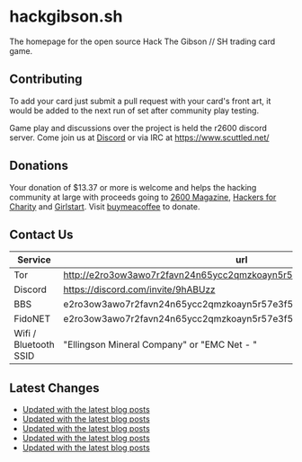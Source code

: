 # hackgibson.sh
The homepage for the open source Hack The Gibson // SH trading card game.


## Contributing

To add your card just submit a pull request with your card's front art, it would be added to the next run of set after community play testing.

Game play and discussions over the project is held the r2600 discord server. Come join us at [Discord](https://discord.com/invite/9hABUzz) or via IRC at https://www.scuttled.net/


## Donations

Your donation of $13.37 or more is welcome and helps the hacking community at large with proceeds going to [2600 Magazine](https://2600.com/), [Hackers for Charity](https://hackersforcharity.org) and [Girlstart](https://girlstart.org).  Visit [buymeacoffee](https://www.buymeacoffee.com/hackgibson.sh) to donate.


## Contact Us

Service | url
-|-
Tor | http://e2ro3ow3awo7r2favn24n65ycc2qmzkoayn5r57e3f56nvjwdcgg32ad.onion
Discord | https://discord.com/invite/9hABUzz
BBS | e2ro3ow3awo7r2favn24n65ycc2qmzkoayn5r57e3f56nvjwdcgg32ad.onion:23
FidoNET | e2ro3ow3awo7r2favn24n65ycc2qmzkoayn5r57e3f56nvjwdcgg32ad.onion:24554
Wifi / Bluetooth SSID | "Ellingson Mineral Company" or "EMC Net - <fidonet address>"

## Latest Changes
<!-- BLOG-POST-LIST:START -->
- [Updated with the latest blog posts](https://github.com/DFW2600/hackgibson.sh/commit/05763becb535e093143927c73b31b7d5ff210a92)
- [Updated with the latest blog posts](https://github.com/DFW2600/hackgibson.sh/commit/4c5bb9c8f91040b327f4039f6a329e42587fa793)
- [Updated with the latest blog posts](https://github.com/DFW2600/hackgibson.sh/commit/a3861c604a277b3a7b0b0f163525b59d879705d2)
- [Updated with the latest blog posts](https://github.com/DFW2600/hackgibson.sh/commit/ec4f7f604cc9a38b1303548dc105d28ff57df1b7)
- [Updated with the latest blog posts](https://github.com/DFW2600/hackgibson.sh/commit/d8294ca7a2e9fd276d59deaa1fe6e5b89d422cd7)
<!-- BLOG-POST-LIST:END -->
